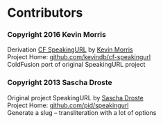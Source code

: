 # Contributors

### Copyright 2016 Kevin Morris
Derivation [CF SpeakingURL](https://github.com/kevindb/cf-speakingurl) by [Kevin Morris](https://github.com/kevindb)  
Project Home: [github.com/kevindb/cf-speakingurl](https://github.com/kevindb/cf-speakingurl)  
ColdFusion port of original SpeakingURL project

### Copyright 2013 Sascha Droste
Original project SpeakingURL by [Sascha Droste](https://github.com/pid)  
Project Home: [github.com/pid/speakingurl](https://github.com/pid/speakingurl)  
Generate a slug – transliteration with a lot of options

